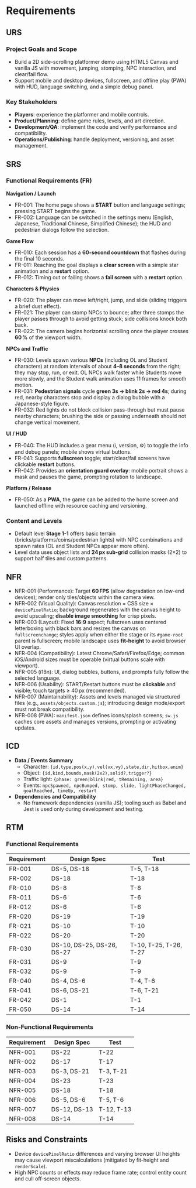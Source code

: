 
# Requirements

## URS
### Project Goals and Scope
- Build a 2D side-scrolling platformer demo using HTML5 Canvas and vanilla JS with movement, jumping, stomping, NPC interaction, and clear/fail flow.
- Support mobile and desktop devices, fullscreen, and offline play (PWA) with HUD, language switching, and a simple debug panel.

### Key Stakeholders
- **Players**: experience the platformer and mobile controls.
- **Product/Planning**: define game rules, levels, and art direction.
- **Development/QA**: implement the code and verify performance and compatibility.
- **Operations/Publishing**: handle deployment, versioning, and asset management.

## SRS
### Functional Requirements (FR)
**Navigation / Launch**
- FR-001: The home page shows a **START** button and language settings; pressing START begins the game.
- FR-002: Language can be switched in the settings menu (English, Japanese, Traditional Chinese, Simplified Chinese); the HUD and pedestrian dialogs follow the selection.

**Game Flow**
- FR-010: Each session has a **60-second countdown** that flashes during the final 10 seconds.
- FR-011: Reaching the goal displays a **clear screen** with a simple star animation and a **restart** option.
- FR-012: Timing out or failing shows a **fail screen** with a **restart** option.

**Characters & Physics**
- FR-020: The player can move left/right, jump, and slide (sliding triggers a brief dust effect).
- FR-021: The player can stomp NPCs to bounce; after three stomps the player passes through to avoid getting stuck; side collisions knock both back.
- FR-022: The camera begins horizontal scrolling once the player crosses **60 %** of the viewport width.

**NPCs and Traffic**
 - FR-030: Levels spawn various **NPCs** (including OL and Student characters) at random intervals of about **4–8 seconds** from the right; they may stop, run, or exit. OL NPCs walk faster while Students move more slowly, and the Student walk animation uses 11 frames for smooth motion.
- FR-031: **Pedestrian signals** cycle **green 3s → blink 2s → red 4s**; during red, nearby characters stop and display a dialog bubble with a Japanese-style figure.
- FR-032: Red lights do not block collision pass-through but must pause nearby characters; brushing the side or passing underneath should not change vertical movement.

**UI / HUD**
- FR-040: The HUD includes a gear menu (ℹ, version, ⚙) to toggle the info and debug panels; mobile shows virtual buttons.
- FR-041: Supports **fullscreen** toggle; start/clear/fail screens have clickable **restart** buttons.
- FR-042: Provides an **orientation guard overlay**: mobile portrait shows a mask and pauses the game, prompting rotation to landscape.

**Platform / Release**
- FR-050: As a **PWA**, the game can be added to the home screen and launched offline with resource caching and versioning.

### Content and Levels
- Default level **Stage 1-1** offers basic terrain (bricks/platforms/coins/pedestrian lights) with NPC combinations and spawn rates (OL and Student NPCs appear more often).
- Level data uses object lists and **24 px sub-grid** collision masks (2×2) to support half tiles and custom patterns.

## NFR
- NFR-001 (Performance): Target **60 FPS** (allow degradation on low-end devices); render only tiles/objects within the camera view.
- NFR-002 (Visual Quality): Canvas resolution = CSS size × `devicePixelRatio`; background regenerates with the canvas height to avoid upscaling; **disable image smoothing** for crisp pixels.
- NFR-003 (Layout): Fixed **16:9** aspect; fullscreen uses centered letterboxing with black bars and resizes the canvas on `fullscreenchange`; styles apply when either the stage or its `#game-root` parent is fullscreen; mobile landscape uses **fit-height** to avoid browser UI overlap.
- NFR-004 (Compatibility): Latest Chrome/Safari/Firefox/Edge; common iOS/Android sizes must be operable (virtual buttons scale with viewport).
- NFR-005 (i18n): UI, dialog bubbles, buttons, and prompts fully follow the selected language.
- NFR-006 (Usability): START/Restart buttons must be **clickable** and visible; touch targets ≥ 40 px (recommended).
- NFR-007 (Maintainability): Assets and levels managed via structured files (e.g., `assets/objects.custom.js`); introducing design mode/export must not break compatibility.
- NFR-008 (PWA): `manifest.json` defines icons/splash screens; `sw.js` caches core assets and manages versions, prompting or activating updates.

## ICD
- **Data / Events Summary**
  - Character: `{id,type,pos(x,y),vel(vx,vy),state,dir,hitbox,anim}`
  - Object: `{id,kind,bounds,mask(2x2),solid?,trigger?}`
  - Traffic light: `{phase: green|blink|red, tRemaining, area}`
  - Events: `npcSpawned, npcBumped, stomp, slide, lightPhaseChanged, goalReached, timeUp, restart`
- **Dependencies and Compatibility**
  - No framework dependencies (vanilla JS); tooling such as Babel and Jest is used only during development and testing.

## RTM

### Functional Requirements
| Requirement | Design Spec | Test |
| --- | --- | --- |
| FR-001 | DS-5, DS-18 | T-5, T-18 |
| FR-002 | DS-18 | T-18 |
| FR-010 | DS-8 | T-8 |
| FR-011 | DS-6 | T-6 |
| FR-012 | DS-6 | T-6 |
| FR-020 | DS-19 | T-19 |
| FR-021 | DS-10 | T-10 |
| FR-022 | DS-20 | T-20 |
| FR-030 | DS-10, DS-25, DS-26, DS-27 | T-10, T-25, T-26, T-27 |
| FR-031 | DS-9 | T-9 |
| FR-032 | DS-9 | T-9 |
| FR-040 | DS-4, DS-6 | T-4, T-6 |
| FR-041 | DS-6, DS-21 | T-6, T-21 |
| FR-042 | DS-1 | T-1 |
| FR-050 | DS-14 | T-14 |

### Non-Functional Requirements
| Requirement | Design Spec | Test |
| --- | --- | --- |
| NFR-001 | DS-22 | T-22 |
| NFR-002 | DS-17 | T-17 |
| NFR-003 | DS-3, DS-21 | T-3, T-21 |
| NFR-004 | DS-23 | T-23 |
| NFR-005 | DS-18 | T-18 |
| NFR-006 | DS-5, DS-6 | T-5, T-6 |
| NFR-007 | DS-12, DS-13 | T-12, T-13 |
| NFR-008 | DS-14 | T-14 |

## Risks and Constraints
- Device `devicePixelRatio` differences and varying browser UI heights may cause viewport miscalculations (mitigated by fit-height and `renderScale`).
- High NPC counts or effects may reduce frame rate; control entity count and cull off-screen objects.
